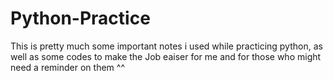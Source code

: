 # Python-Practice
This is pretty much some important notes i used while practicing python, as well as some codes to make the Job eaiser for me and for those who might need a reminder on them ^^
